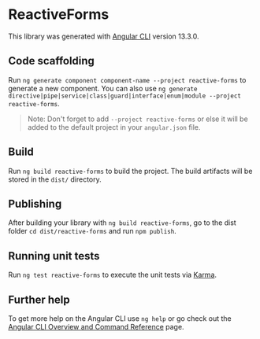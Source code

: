 # ReactiveForms

This library was generated with [Angular CLI](https://github.com/angular/angular-cli) version 13.3.0.

## Code scaffolding

Run `ng generate component component-name --project reactive-forms` to generate a new component. You can also use `ng generate directive|pipe|service|class|guard|interface|enum|module --project reactive-forms`.
> Note: Don't forget to add `--project reactive-forms` or else it will be added to the default project in your `angular.json` file. 

## Build

Run `ng build reactive-forms` to build the project. The build artifacts will be stored in the `dist/` directory.

## Publishing

After building your library with `ng build reactive-forms`, go to the dist folder `cd dist/reactive-forms` and run `npm publish`.

## Running unit tests

Run `ng test reactive-forms` to execute the unit tests via [Karma](https://karma-runner.github.io).

## Further help

To get more help on the Angular CLI use `ng help` or go check out the [Angular CLI Overview and Command Reference](https://angular.io/cli) page.
